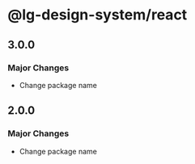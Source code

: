 # @lg-design-system/react

## 3.0.0

### Major Changes

- Change package name

## 2.0.0

### Major Changes

- Change package name
